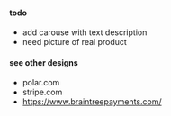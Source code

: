 #### todo 
- add carouse with text description 
- need picture of real product 


#### see other designs  
 
- polar.com
- stripe.com
- https://www.braintreepayments.com/
